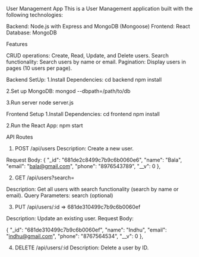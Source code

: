 User Management App
This is a User Management application built with the following technologies:

Backend: Node.js with Express and MongoDB (Mongoose)
Frontend: React
Database: MongoDB


Features

CRUD operations: Create, Read, Update, and Delete users.
Search functionality: Search users by name or email.
Pagination: Display users in pages (10 users per page).


Backend SetUp:
1.Install Dependencies:
cd backend
npm install

2.Set up MongoDB:
mongod --dbpath=/path/to/db

3.Run server
node server.js

Frontend Setup
1.Install Dependencies:
cd frontend
npm install

2.Run the React App:
npm start


API Routes
1. POST /api/users
Description: Create a new user.

Request Body:
{
    "_id": "681de2c8499c7b9c6b0060e6",
    "name": "Bala",
    "email": "bala@gmail.com",
    "phone": "8976543789",
    "__v": 0
  },

2. GET /api/users?search=<query>

Description: Get all users with search functionality (search by name or email).
Query Parameters: search (optional)


3. PUT /api/users/:id => 681de310499c7b9c6b0060ef

Description: Update an existing user.
Request Body:

  {
    "_id": "681de310499c7b9c6b0060ef",
    "name": "Indhu",
    "email": "indhu@gmail.com",
    "phone": "8767564534",
    "__v": 0
  },

4. DELETE /api/users/:id
Description: Delete a user by ID.

